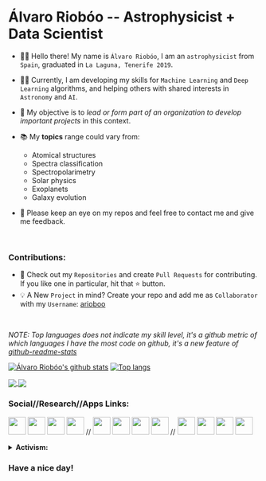 # Álvaro Riobóo -- Astrophysicist + Data Scientist

- 🙋‍♂️ Hello there! My name is `Álvaro Riobóo`, I am an `astrophysicist` from `Spain`, graduated in `La Laguna, Tenerife 2019`. 

- 👨‍💻 Currently, I am developing my skills for `Machine Learning` and `Deep Learning` algorithms, and helping others with shared interests in `Astronomy` and `AI`. 

- 🌱 My objective is to *lead or form part of an organization to develop important projects* in this context.

- 📚 My **topics** range could vary from: 
  - Atomical structures
  - Spectra classification
  - Spectropolarimetry
  - Solar physics
  - Exoplanets
  - Galaxy evolution   

- 🙏 Please keep an eye on my repos and feel free to contact me and give me feedback.
<br>

### Contributions:
- 📓 Check out my `Repositories` and create `Pull Requests` for contributing. If you like one in particular, hit that ⭐ button.
- 💡 A New `Project` in mind? Create your repo and add me as `Collaborator` with my `Username`: [arioboo](https://github.com/arioboo/)
<br>


*NOTE: Top languages does not indicate my skill level, it's a github metric of which languages I have the most code on github, it's a new feature of [github-readme-stats](https://github.com/anuraghazra/github-readme-stats)*

[![Álvaro Riobóo's github stats](https://github-readme-stats.vercel.app/api?username=arioboo&show_icons=true&layout=compact&hide=prs,issues&theme=blue-green)](https://github.com/anuraghazra/github-readme-stats)
[![Top langs](https://github-readme-stats.vercel.app/api/top-langs/?username=arioboo&layout=compact&langs_count=4&theme=blue-green)](https://github.com/anuraghazra/github-readme-stats)

<a href="https://github.com/arioboo/UNet_detector">
  <img align="center" src="https://github-readme-stats.vercel.app/api/pin/?username=arioboo&repo=UNet_detector&show_owner=False&layout=compact&theme=vision-friendly-dark"/>
</a>
<a href="https://github.com/arioboo/astro-gravitational_lenses">
  <img align="center" src="https://github-readme-stats.vercel.app/api/pin/?username=arioboo&repo=astro-gravitational_lenses&show_owner=False&layout=compact&theme=vision-friendly-dark"/>
</a>         

### Social//Research//Apps Links:

[<img src="https://img.icons8.com/color/48/000000/linkedin.png" width="35" height="35"/>](https://www.linkedin.com/in/arioboo94/) 
[<img src="https://img.icons8.com/color/48/000000/facebook.png" width="35" height="35"/>](https://www.facebook.com/alvaro.rioboodelarriva)
[<img src="https://img.icons8.com/color/48/000000/twitter.png" width="35" height="35"/>](https://twitter.com/arl94spejo)
[<img src="https://img.icons8.com/fluent/48/000000/instagram-new.png" width="35" height="35"/>](https://www.instagram.com/ataturkrioferdinand/) 
//
[<img src="https://icon-icons.com/icons2/2407/PNG/48/orcid_icon_146132.png" width="35" height="35"/>](https://orcid.org/0000-0002-2487-1922)
[<img src="https://static.torocloud.com/marketplace/extensions/icons/extension_4322_icon.png" width="35" height="35"/>](https://figshare.com/authors/Alvaro_Rioboo/7384466)
[<img src="https://res-1.cloudinary.com/crunchbase-production/image/upload/c_lpad,h_256,w_256,f_auto,q_auto:eco/v1470150968/halqcskldv3ge9nkpjsq.png" width="35" height="35"/>](https://www.researchgate.net/profile/Alvaro_Rioboo_De_Larriva2)
[<img src="https://img.icons8.com/dusk/64/000000/zotero.png" width="35" height="35"/>](https://www.zotero.org/arioboo/)
//
[<img src="https://img.icons8.com/fluent/48/000000/github.png" width="35" height="35"/>](https://www.github.com/arioboo/)
[<img src="https://img.icons8.com/windows/32/000000/kaggle.png" width="35" height="35"/>](https://www.kaggle.com/kelly8080)
[<img src="https://img.icons8.com/dusk/64/000000/anaconda.png" width="35" height="35"/>](https://anaconda.org/ataturk)
[<img src="https://img.icons8.com/color/48/000000/docker.png" width="35" height="35"/>](https://hub.docker.com/u/arl94)

<details>  
  <summary> <b>Activism:</b> </summary>

  - \#BlackLivesMatter : main > master
  - \#ClimateChange : ![Call for code](https://callforcode.org/) ; ![Top-patterns](https://github.com/derekteay/call-for-code-top-patterns)
  - \#Covid_19 : ![arioboo/covid19_study](https://github.com/arioboo/covid19_study)

  #### (last_updated: 19/09/2020)
</details>



### Have a nice day! 
